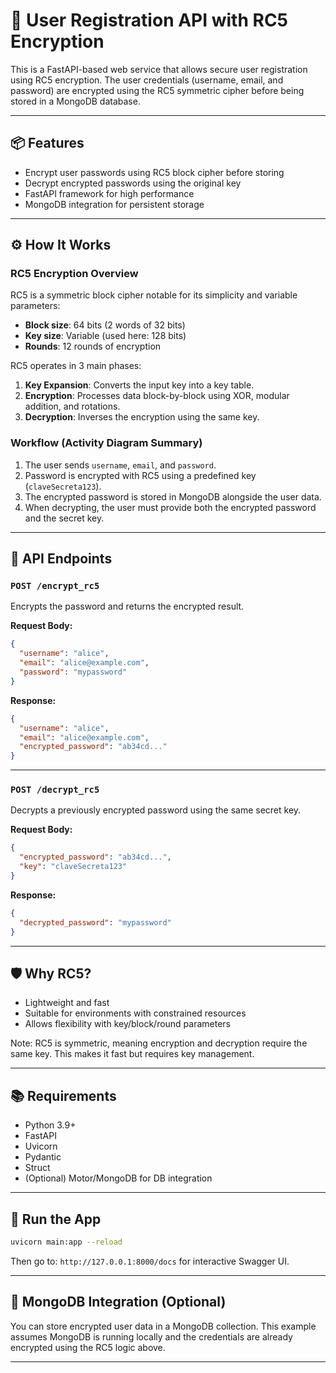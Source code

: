 
# 🔐 User Registration API with RC5 Encryption

This is a FastAPI-based web service that allows secure user registration using RC5 encryption. The user credentials (username, email, and password) are encrypted using the RC5 symmetric cipher before being stored in a MongoDB database.

---

## 📦 Features

- Encrypt user passwords using RC5 block cipher before storing
- Decrypt encrypted passwords using the original key
- FastAPI framework for high performance
- MongoDB integration for persistent storage

---

## ⚙️ How It Works

### RC5 Encryption Overview

RC5 is a symmetric block cipher notable for its simplicity and variable parameters:
- **Block size**: 64 bits (2 words of 32 bits)
- **Key size**: Variable (used here: 128 bits)
- **Rounds**: 12 rounds of encryption

RC5 operates in 3 main phases:
1. **Key Expansion**: Converts the input key into a key table.
2. **Encryption**: Processes data block-by-block using XOR, modular addition, and rotations.
3. **Decryption**: Inverses the encryption using the same key.

### Workflow (Activity Diagram Summary)

1. The user sends `username`, `email`, and `password`.
2. Password is encrypted with RC5 using a predefined key (`claveSecreta123`).
3. The encrypted password is stored in MongoDB alongside the user data.
4. When decrypting, the user must provide both the encrypted password and the secret key.

---

## 🔧 API Endpoints

### `POST /encrypt_rc5`

Encrypts the password and returns the encrypted result.

**Request Body:**
```json
{
  "username": "alice",
  "email": "alice@example.com",
  "password": "mypassword"
}
```

**Response:**
```json
{
  "username": "alice",
  "email": "alice@example.com",
  "encrypted_password": "ab34cd..."
}
```

---

### `POST /decrypt_rc5`

Decrypts a previously encrypted password using the same secret key.

**Request Body:**
```json
{
  "encrypted_password": "ab34cd...",
  "key": "claveSecreta123"
}
```

**Response:**
```json
{
  "decrypted_password": "mypassword"
}
```

---

## 🛡️ Why RC5?

- Lightweight and fast
- Suitable for environments with constrained resources
- Allows flexibility with key/block/round parameters

Note: RC5 is symmetric, meaning encryption and decryption require the same key. This makes it fast but requires key management.

---

## 📚 Requirements

- Python 3.9+
- FastAPI
- Uvicorn
- Pydantic
- Struct
- (Optional) Motor/MongoDB for DB integration

---

## 🚀 Run the App

```bash
uvicorn main:app --reload
```

Then go to: `http://127.0.0.1:8000/docs` for interactive Swagger UI.

---

## 📂 MongoDB Integration (Optional)

You can store encrypted user data in a MongoDB collection. This example assumes MongoDB is running locally and the credentials are already encrypted using the RC5 logic above.

---

